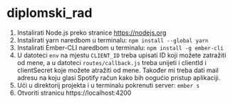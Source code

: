 # diplomski_rad

1. Instalirati Node.js preko stranice https://nodejs.org
2. Instalirati yarn naredbom u terminalu: `npm install --global yarn`
3. Instalirati Ember-CLI naredbom u terminalu: `npm install -g ember-cli`
4. U datoteci `env` na mjestu `CLIENT_ID` treba upisati ID koji možete zatražiti od mene, a u datoteci `routes/callback.js` treba unijeti i clientId i clientSecret koje možete atražiti od mene. Također mi treba dati mail adresu na koju glasi Spotify račun kako bih oogućio pristup aplikaciji.
5. Ući u direktorij projekta i u terminalu pokrenuti server: `ember s`
6. Otvoriti stranicu https://localhost:4200

